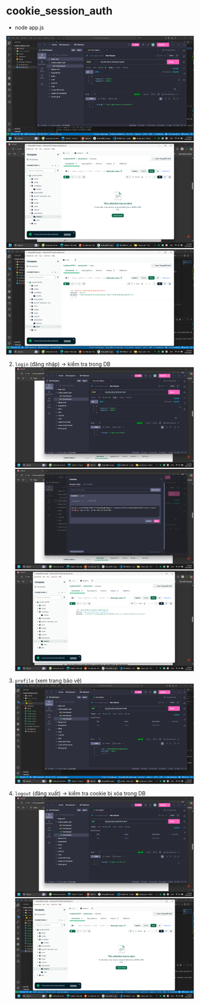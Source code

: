 # cookie_session_auth

- node app.js

![alt text](image.png)
![alt text](image-2.png)
![alt text](image-1.png) 

2) `login` (đăng nhập) → kiểm tra trong DB 
![alt text](image-3.png)
![alt text](image-4.png)
![alt text](image-5.png)

3) `profile` (xem trang bảo vệ)  
![alt text](image-6.png)

4) `logout` (đăng xuất) → kiểm tra cookie bị xóa trong DB
![alt text](image-7.png)
![alt text](image-8.png)
